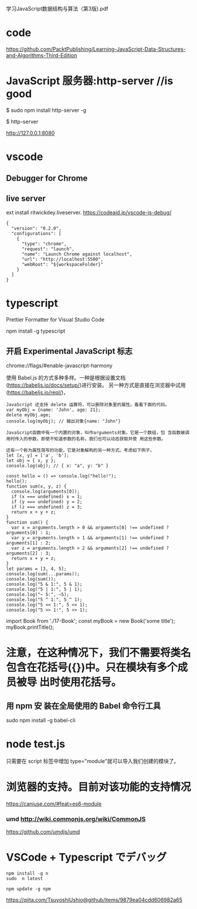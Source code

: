 学习JavaScript数据结构与算法（第3版).pdf

# code
https://github.com/PacktPublishing/Learning-JavaScript-Data-Structures-and-Algorithms-Third-Edition

# JavaScript 服务器:http-server  //is good
$ sudo npm install http-server -g

$ http-server

http://127.0.0.1:8080

# vscode 
## Debugger for Chrome

## live server
ext install ritwickdey.liveserver.
https://codeaid.jp/vscode-js-debug/
```
{
  "version": "0.2.0",
  "configurations": [
    {
      "type": "chrome",
      "request": "launch",
      "name": "Launch Chrome against localhost",
      "url": "http://localhost:5500",
      "webRoot": "${workspaceFolder}"
    }
  ]
}
```

# typescript
Prettier Formatter for Visual Studio Code

npm install -g typescript


## 开启 Experimental JavaScript 标志
chrome://flags/#enable-javascript-harmony

使用 Babel.js 的方式多种多样。一种是根据设置文档(https://babeljs.io/docs/setup/)进行安装。
另一种方式是直接在浏览器中试用(https://babeljs.io/repl/)，
```
JavaScript 还支持 delete 运算符，可以删除对象里的属性。看看下面的代码。
var myObj = {name: 'John', age: 21};
delete myObj.age;
console.log(myObj); // 输出对象{name: "John"}

JavaScript函数中有一个内置的对象，叫作arguments对象。它是一个数组，包 含函数被调用时传入的参数。即使不知道参数的名称，我们也可以动态获取并使 用这些参数。

还有一个称为属性简写的功能，它是对象解构的另一种方式。考虑如下例子。
let [x, y] = ['a', 'b'];
let obj = { x, y };
console.log(obj); // { x: "a", y: "b" }

const hello = () => console.log("hello!");
hello();
function sum(x, y, z) {
  console.log(arguments[0]);
  if (x === undefined) x = 1;
  if (y === undefined) y = 2;
  if (z === undefined) z = 3;
  return x + y + z;
}
function sum() {
  var x = arguments.length > 0 && arguments[0] !== undefined ? arguments[0] : 1;
  var y = arguments.length > 1 && arguments[1] !== undefined ? arguments[1] : 2;
  var z = arguments.length > 2 && arguments[2] !== undefined ? arguments[2] : 3;
  return x + y + z;
}
let params = [3, 4, 5];
console.log(sum(...params));
console.log(sum());
console.log("5 & 1:", 5 & 1);
console.log("5 | 1:", 5 | 1);
console.log("~ 5:", ~5);
console.log("5 ^ 1:", 5 ^ 1);
console.log("5 << 1:", 5 << 1);
console.log("5 >> 1:", 5 >> 1);
```

import Book from './17-Book';
const myBook = new Book('some title'); myBook.printTitle();
# 注意，在这种情况下，我们不需要将类名包含在花括号({})中。只在模块有多个成员被导 出时使用花括号。
## 用 npm 安 装在全局使用的 Babel 命令行工具
sudo npm install -g babel-cli

# node test.js
只需要在 script 标签中增加 type="module"就可以导入我们创建的模块了。 <script type="module" src="17-ES2015-ES6-Modules.js"></script>

# 浏览器的支持。目前对该功能的支持情况
https://caniuse.com/#feat=es6-module

### umd http://wiki.commonjs.org/wiki/CommonJS
https://github.com/umdjs/umd


# VSCode + Typescript でデバッグ
```
npm install -g n
sudo  n latest

npm update -g npm
```

https://qiita.com/TsuyoshiUshio@github/items/9879ea04cdd606982a65
